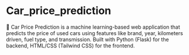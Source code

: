 # Car_price_prediction
🚗 Car Price Prediction is a machine learning-based web application that predicts the price of used cars using features like brand, year, kilometers driven, fuel type, and transmission. Built with Python (Flask) for the backend, HTML/CSS (Tailwind CSS) for the frontend.

